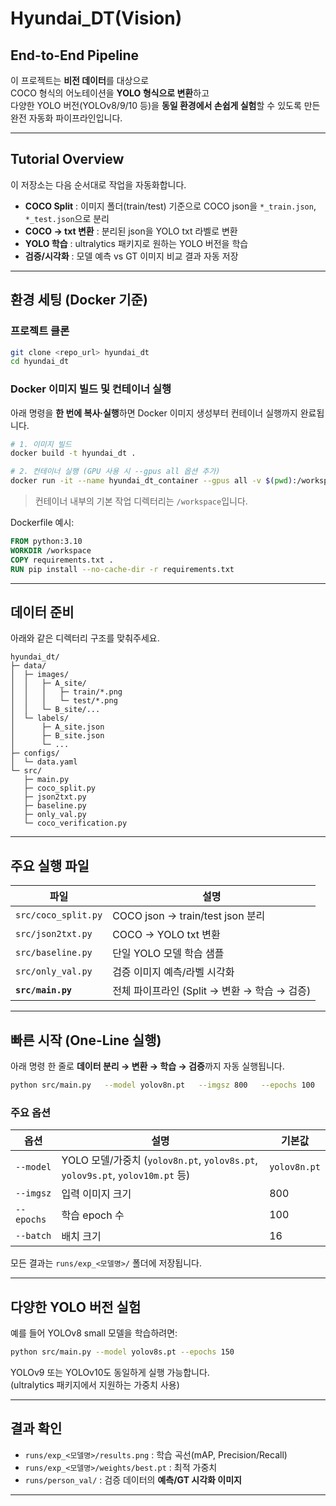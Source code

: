 # Hyundai_DT(Vision) 
## End-to-End Pipeline

이 프로젝트는 **비전 데이터**를 대상으로  
COCO 형식의 어노테이션을 **YOLO 형식으로 변환**하고  
다양한 YOLO 버전(YOLOv8/9/10 등)을 **동일 환경에서 손쉽게 실험**할 수 있도록 만든  
완전 자동화 파이프라인입니다.

---

## Tutorial Overview
이 저장소는 다음 순서대로 작업을 자동화합니다.

- **COCO Split** : 이미지 폴더(train/test) 기준으로 COCO json을 `*_train.json`, `*_test.json`으로 분리  
- **COCO → txt 변환** : 분리된 json을 YOLO txt 라벨로 변환  
- **YOLO 학습** : ultralytics 패키지로 원하는 YOLO 버전을 학습  
- **검증/시각화** : 모델 예측 vs GT 이미지 비교 결과 자동 저장

---

## 환경 세팅 (Docker 기준)

### 프로젝트 클론
```bash
git clone <repo_url> hyundai_dt
cd hyundai_dt
```

### Docker 이미지 빌드 및 컨테이너 실행
아래 명령을 **한 번에 복사·실행**하면 Docker 이미지 생성부터 컨테이너 실행까지 완료됩니다.
```bash
# 1. 이미지 빌드
docker build -t hyundai_dt .

# 2. 컨테이너 실행 (GPU 사용 시 --gpus all 옵션 추가)
docker run -it --name hyundai_dt_container --gpus all -v $(pwd):/workspace hyundai_dt /bin/bash
```

> 컨테이너 내부의 기본 작업 디렉터리는 `/workspace`입니다.

Dockerfile 예시:
```dockerfile
FROM python:3.10
WORKDIR /workspace
COPY requirements.txt .
RUN pip install --no-cache-dir -r requirements.txt
```

---

## 데이터 준비

아래와 같은 디렉터리 구조를 맞춰주세요.

```text
hyundai_dt/
├─ data/
│  ├─ images/
│  │   ├─ A_site/
│  │   │   ├─ train/*.png
│  │   │   └─ test/*.png
│  │   └─ B_site/...
│  └─ labels/
│      ├─ A_site.json
│      ├─ B_site.json
│      └─ ...
├─ configs/
│  └─ data.yaml
└─ src/
   ├─ main.py
   ├─ coco_split.py
   ├─ json2txt.py
   ├─ baseline.py
   ├─ only_val.py
   └─ coco_verification.py
```

---

## 주요 실행 파일
| 파일 | 설명 |
|------|------|
| `src/coco_split.py` | COCO json → train/test json 분리 |
| `src/json2txt.py`   | COCO → YOLO txt 변환 |
| `src/baseline.py`   | 단일 YOLO 모델 학습 샘플 |
| `src/only_val.py`   | 검증 이미지 예측/라벨 시각화 |
| **`src/main.py`**   | 전체 파이프라인 (Split → 변환 → 학습 → 검증) |

---

## 빠른 시작 (One-Line 실행)

아래 명령 한 줄로 **데이터 분리 → 변환 → 학습 → 검증**까지 자동 실행됩니다.

```bash
python src/main.py   --model yolov8n.pt   --imgsz 800   --epochs 100   --batch 16
```

### 주요 옵션
| 옵션 | 설명 | 기본값 |
|------|------|------|
| `--model` | YOLO 모델/가중치 (`yolov8n.pt`, `yolov8s.pt`, `yolov9s.pt`, `yolov10m.pt` 등) | `yolov8n.pt` |
| `--imgsz` | 입력 이미지 크기 | 800 |
| `--epochs` | 학습 epoch 수 | 100 |
| `--batch` | 배치 크기 | 16 |

모든 결과는 `runs/exp_<모델명>/` 폴더에 저장됩니다.

---

## 다양한 YOLO 버전 실험
예를 들어 YOLOv8 small 모델을 학습하려면:
```bash
python src/main.py --model yolov8s.pt --epochs 150
```
YOLOv9 또는 YOLOv10도 동일하게 실행 가능합니다.  
(ultralytics 패키지에서 지원하는 가중치 사용)

---

## 결과 확인
- `runs/exp_<모델명>/results.png` : 학습 곡선(mAP, Precision/Recall)
- `runs/exp_<모델명>/weights/best.pt` : 최적 가중치
- `runs/person_val/` : 검증 데이터의 **예측/GT 시각화 이미지**

---
